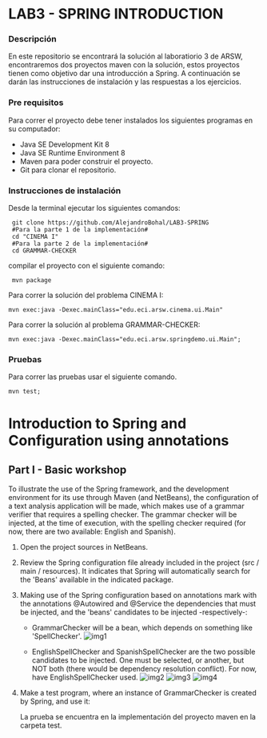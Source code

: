 
# LAB3 - SPRING INTRODUCTION

### Descripción

En este repositorio se encontrará la solución al laboratiorio 3 de ARSW,
encontraremos dos proyectos maven con la solución, estos proyectos
tienen como objetivo dar una introducción a Spring. A continuación se darán
las instrucciones de instalación y las respuestas a los ejercicios.

### Pre requisitos

Para correr el proyecto debe tener instalados los siguientes programas
en su computador:

- Java SE Development Kit 8
- Java SE Runtime Environment 8
- Maven para poder construir el proyecto.
- Git para clonar el repositorio. 

### Instrucciones de instalación

Desde la terminal ejecutar los siguientes comandos:
```
 git clone https://github.com/AlejandroBohal/LAB3-SPRING
 #Para la parte 1 de la implementación#
 cd "CINEMA I" 
 #Para la parte 2 de la implementación#
 cd GRAMMAR-CHECKER
```
compilar el proyecto con el siguiente comando:
```
 mvn package
```
Para correr la solución del problema CINEMA I:
```
mvn exec:java -Dexec.mainClass="edu.eci.arsw.cinema.ui.Main"
```
Para correr la solución al problema GRAMMAR-CHECKER:
```
mvn exec:java -Dexec.mainClass="edu.eci.arsw.springdemo.ui.Main";
```
### Pruebas

Para correr las pruebas usar el siguiente comando.
```
mvn test;
```

# Introduction to Spring and Configuration using annotations

## Part I - Basic workshop 
To illustrate the use of the Spring framework, and the development environment for its use through Maven (and NetBeans), the configuration of a text analysis application will be made, which makes use of a grammar verifier that requires a spelling checker. The grammar checker will be injected, at the time of execution, with the spelling checker required (for now, there are two available: English and Spanish).

1. Open the project sources in NetBeans.

2. Review the Spring configuration file already included in the project (src / main / resources). It indicates that Spring will automatically search for the 'Beans' available in the indicated package.

3. Making use of the Spring configuration based on annotations mark with the annotations @Autowired and @Service the dependencies that must be injected, and the 'beans' candidates to be injected -respectively-:

    * GrammarChecker will be a bean, which depends on something like 'SpellChecker'.
    ![img1](https://media.discordapp.net/attachments/497217237258600449/748245825507033188/unknown.png)

    * EnglishSpellChecker and SpanishSpellChecker are the two possible candidates to be injected. One must be selected, or another, but NOT both (there would be dependency resolution conflict). For now, have EnglishSpellChecker used.
    ![img2](https://media.discordapp.net/attachments/497217237258600449/748245955211427840/unknown.png)
    ![img3](https://media.discordapp.net/attachments/497217237258600449/748246152314486795/unknown.png)
    ![img4](https://media.discordapp.net/attachments/497217237258600449/748246227082280991/unknown.png)

4. Make a test program, where an instance of GrammarChecker is created by Spring, and use it:
  
	La prueba se encuentra en la implementación del proyecto maven en la carpeta test.
